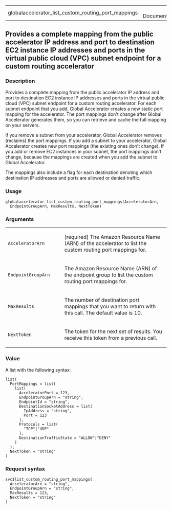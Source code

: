 <table style="width: 100%;">
<tbody>
<tr class="odd">
<td>globalaccelerator_list_custom_routing_port_mappings</td>
<td style="text-align: right;">R Documentation</td>
</tr>
</tbody>
</table>

## Provides a complete mapping from the public accelerator IP address and port to destination EC2 instance IP addresses and ports in the virtual public cloud (VPC) subnet endpoint for a custom routing accelerator

### Description

Provides a complete mapping from the public accelerator IP address and
port to destination EC2 instance IP addresses and ports in the virtual
public cloud (VPC) subnet endpoint for a custom routing accelerator. For
each subnet endpoint that you add, Global Accelerator creates a new
static port mapping for the accelerator. The port mappings don't change
after Global Accelerator generates them, so you can retrieve and cache
the full mapping on your servers.

If you remove a subnet from your accelerator, Global Accelerator removes
(reclaims) the port mappings. If you add a subnet to your accelerator,
Global Accelerator creates new port mappings (the existing ones don't
change). If you add or remove EC2 instances in your subnet, the port
mappings don't change, because the mappings are created when you add the
subnet to Global Accelerator.

The mappings also include a flag for each destination denoting which
destination IP addresses and ports are allowed or denied traffic.

### Usage

    globalaccelerator_list_custom_routing_port_mappings(AcceleratorArn,
      EndpointGroupArn, MaxResults, NextToken)

### Arguments

<table>
<colgroup>
<col style="width: 35%" />
<col style="width: 65%" />
</colgroup>
<tbody>
<tr class="odd">
<td><code
id="globalaccelerator_list_custom_routing_port_mappings_:_AcceleratorArn">AcceleratorArn</code></td>
<td><p>[required] The Amazon Resource Name (ARN) of the accelerator to
list the custom routing port mappings for.</p></td>
</tr>
<tr class="even">
<td><code
id="globalaccelerator_list_custom_routing_port_mappings_:_EndpointGroupArn">EndpointGroupArn</code></td>
<td><p>The Amazon Resource Name (ARN) of the endpoint group to list the
custom routing port mappings for.</p></td>
</tr>
<tr class="odd">
<td><code
id="globalaccelerator_list_custom_routing_port_mappings_:_MaxResults">MaxResults</code></td>
<td><p>The number of destination port mappings that you want to return
with this call. The default value is 10.</p></td>
</tr>
<tr class="even">
<td><code
id="globalaccelerator_list_custom_routing_port_mappings_:_NextToken">NextToken</code></td>
<td><p>The token for the next set of results. You receive this token
from a previous call.</p></td>
</tr>
</tbody>
</table>

### Value

A list with the following syntax:

    list(
      PortMappings = list(
        list(
          AcceleratorPort = 123,
          EndpointGroupArn = "string",
          EndpointId = "string",
          DestinationSocketAddress = list(
            IpAddress = "string",
            Port = 123
          ),
          Protocols = list(
            "TCP"|"UDP"
          ),
          DestinationTrafficState = "ALLOW"|"DENY"
        )
      ),
      NextToken = "string"
    )

### Request syntax

    svc$list_custom_routing_port_mappings(
      AcceleratorArn = "string",
      EndpointGroupArn = "string",
      MaxResults = 123,
      NextToken = "string"
    )
